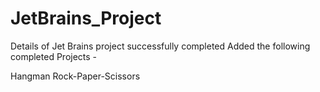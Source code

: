 # JetBrains_Project
Details of Jet Brains project successfully completed
Added the following completed Projects -

Hangman
Rock-Paper-Scissors
